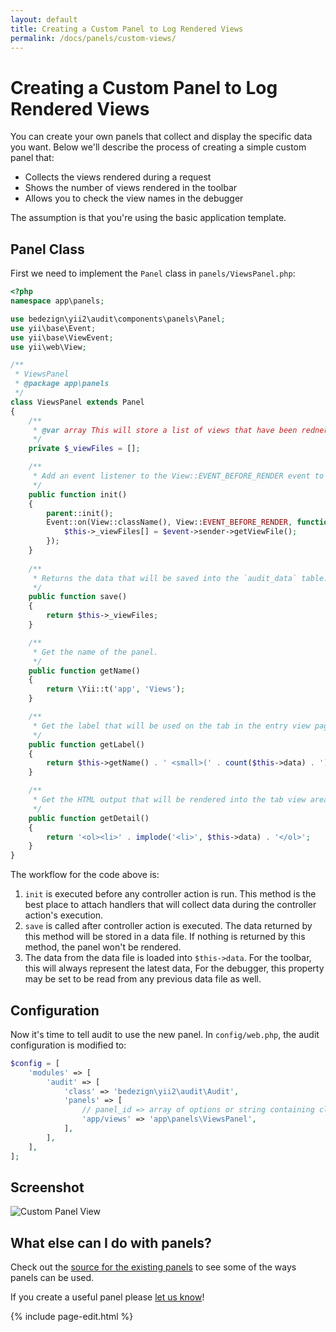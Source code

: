 ```yaml
---
layout: default
title: Creating a Custom Panel to Log Rendered Views
permalink: /docs/panels/custom-views/
---
```


# Creating a Custom Panel to Log Rendered Views

You can create your own panels that collect and display the specific data you want. Below we'll describe the process of creating a simple custom panel that:

* Collects the views rendered during a request
* Shows the number of views rendered in the toolbar
* Allows you to check the view names in the debugger

The assumption is that you're using the basic application template.

## Panel Class

First we need to implement the `Panel` class in `panels/ViewsPanel.php`:


```php
<?php
namespace app\panels;

use bedezign\yii2\audit\components\panels\Panel;
use yii\base\Event;
use yii\base\ViewEvent;
use yii\web\View;

/**
 * ViewsPanel
 * @package app\panels
 */
class ViewsPanel extends Panel
{
    /**
     * @var array This will store a list of views that have been rednered.
     */
    private $_viewFiles = [];

    /**
     * Add an event listener to the View::EVENT_BEFORE_RENDER event to capture the view filenames.
     */
    public function init()
    {
        parent::init();
        Event::on(View::className(), View::EVENT_BEFORE_RENDER, function (ViewEvent $event) {
            $this->_viewFiles[] = $event->sender->getViewFile();
        });
    }
    
    /**
     * Returns the data that will be saved into the `audit_data` table.
     */
    public function save()
    {
        return $this->_viewFiles;
    }

    /**
     * Get the name of the panel.
     */
    public function getName()
    {
        return \Yii::t('app', 'Views');
    }

    /**
     * Get the label that will be used on the tab in the entry view page.
     */
    public function getLabel()
    {
        return $this->getName() . ' <small>(' . count($this->data) . ')</small>';
    }

    /**
     * Get the HTML output that will be rendered into the tab view area on the entry view page.
     */
    public function getDetail()
    {
        return '<ol><li>' . implode('<li>', $this->data) . '</ol>';
    }
}
```

The workflow for the code above is:

1. `init` is executed before any controller action is run. This method is the best place to attach handlers that will collect data during the controller action's execution.
2. `save` is called after controller action is executed. The data returned by this method will be stored in a data file. If nothing is returned by this method, the panel won't be rendered.
3. The data from the data file is loaded into `$this->data`. For the toolbar, this will always represent the latest data, For the debugger, this property may be set to be read from any previous data file as well.

## Configuration

Now it's time to tell audit to use the new panel. In `config/web.php`, the audit configuration is modified to:

```php
$config = [
    'modules' => [
        'audit' => [
            'class' => 'bedezign\yii2\audit\Audit',
            'panels' => [
                // panel_id => array of options or string containing class
                'app/views' => 'app\panels\ViewsPanel',
            ],
        ],
    ],
];
```

## Screenshot

![Custom Panel View](https://cloud.githubusercontent.com/assets/51875/8370372/149aa0de-1c06-11e5-8229-6fd53142b7c2.png)


## What else can I do with panels?

Check out the [source for the existing panels](https://github.com/bedezign/yii2-audit/tree/master/src/panels) to see some of the ways panels can be used.

If you create a useful panel please [let us know](https://github.com/bedezign/yii2-audit/issues/new)!

{% include page-edit.html %}